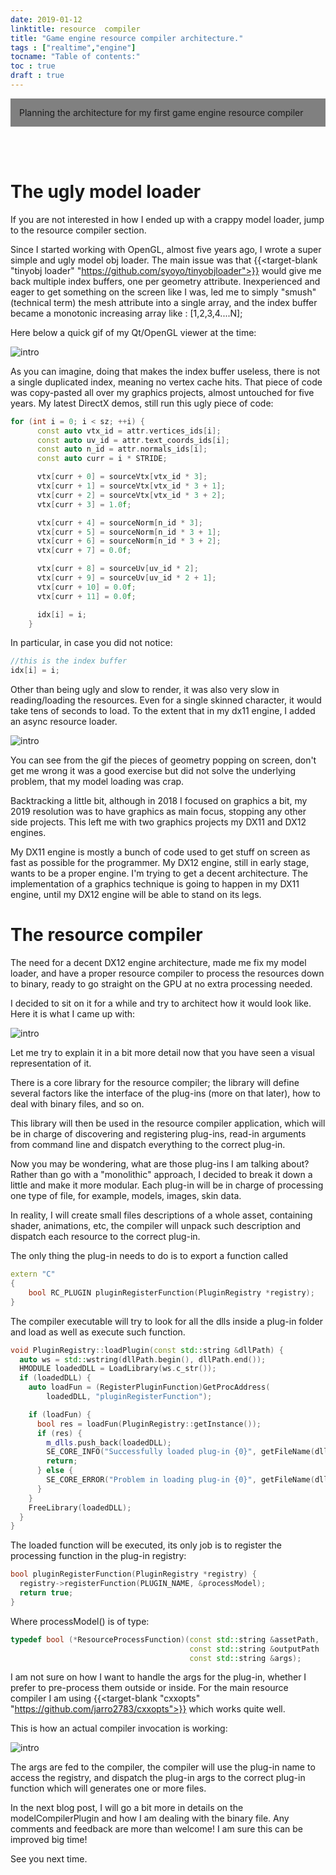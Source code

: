```yaml
---
date: 2019-01-12
linktitle: resource  compiler
title: "Game engine resource compiler architecture."
tags : ["realtime","engine"]
tocname: "Table of contents:"
toc : true
draft : true
---
```


<p style="background:gray;padding: 1em;">
Planning the architecture for my first game engine resource compiler
</p>

<br><br>

# The ugly model loader

If you are not interested in how I ended up with a crappy model loader,
jump to the resource compiler section.

Since I started working with OpenGL, almost five years ago, I wrote a super simple and ugly model obj loader. The main issue was that  {{<target-blank "tinyobj loader" "https://github.com/syoyo/tinyobjloader">}}
would give me back multiple index buffers, one per geometry attribute. Inexperienced
and eager to get something on the screen like I was, led me to simply "smush"(technical term) the
mesh attribute into a single array, and the index buffer became a monotonic increasing
 array like : [1,2,3,4....N];

 Here below a quick gif of my Qt/OpenGL viewer at the time:

![intro](../images/10_resource_compiler/firstOpengl.gif)

 As you can imagine, doing that makes the index buffer useless, there is
 not a single duplicated index, meaning no vertex cache hits.
 That piece of code was copy-pasted all over my graphics projects, almost untouched for five years. My latest DirectX demos, still run this ugly piece of code:

```c++
for (int i = 0; i < sz; ++i) {
      const auto vtx_id = attr.vertices_ids[i];
      const auto uv_id = attr.text_coords_ids[i];
      const auto n_id = attr.normals_ids[i];
      const auto curr = i * STRIDE;

      vtx[curr + 0] = sourceVtx[vtx_id * 3];
      vtx[curr + 1] = sourceVtx[vtx_id * 3 + 1];
      vtx[curr + 2] = sourceVtx[vtx_id * 3 + 2];
      vtx[curr + 3] = 1.0f;

      vtx[curr + 4] = sourceNorm[n_id * 3];
      vtx[curr + 5] = sourceNorm[n_id * 3 + 1];
      vtx[curr + 6] = sourceNorm[n_id * 3 + 2];
      vtx[curr + 7] = 0.0f;

      vtx[curr + 8] = sourceUv[uv_id * 2];
      vtx[curr + 9] = sourceUv[uv_id * 2 + 1];
      vtx[curr + 10] = 0.0f;
      vtx[curr + 11] = 0.0f;

      idx[i] = i;
    }
```

In particular, in case you did not notice:

```c++
//this is the index buffer
idx[i] = i;
```
Other than being ugly and slow to render, it was also very slow in reading/loading the resources.
Even for a single skinned character, it would take tens of seconds to load. To the extent that
in my dx11 engine, I added an async resource loader.

![intro](../images/10_resource_compiler/asyncload.gif)

You can see from the gif the pieces of geometry popping on screen, don't get me wrong
it was a good exercise but did not solve the underlying problem, that my model
loading was crap.


Backtracking a little bit, although in 2018 I focused on graphics a bit, my
2019 resolution was to have graphics as main focus, stopping any other side projects.
This left me with two graphics projects my DX11 and DX12 engines.

My DX11 engine is mostly a bunch of code used to get stuff on screen as fast as possible
for the programmer. My DX12 engine, still in early stage, wants to be
a proper engine. I'm trying to get a decent architecture.
The implementation of a graphics technique is going to happen in my DX11 engine, until
my DX12 engine will be able to stand on its legs.

# The resource compiler

The need for a decent DX12 engine architecture, made me
fix my model loader, and have a proper resource compiler to process
the resources down to binary, ready to go straight on the GPU at no extra processing needed.

I decided to sit on it for a while and try to architect how it would look like.
Here it is what I came up with:

![intro](../images/10_resource_compiler/resourceCompiler.jpg)

Let me try to explain it in a bit more detail now that you have seen a visual
representation of it.

There is a core library for the resource compiler; the library will define several
factors like the interface of the plug-ins (more on that later), how to deal with binary
files, and so on.

This library will then be used in the resource compiler application, which will be in
charge of discovering and registering plug-ins, read-in arguments from command line and
dispatch everything to the correct plug-in.

Now you may be wondering, what are those plug-ins I am talking about? Rather than go with a "monolithic"
approach, I decided to break it down a little and make it more modular. Each
plug-in will be in charge of processing one type of file, for example, models,
images, skin data.

In reality, I will create small files descriptions of a whole asset, containing
shader, animations, etc, the compiler will unpack such description and dispatch each
resource to the correct plug-in.

The only thing the plug-in needs to do is to export a function called

```c++
extern "C"
{
    bool RC_PLUGIN pluginRegisterFunction(PluginRegistry *registry);
}
```
The compiler executable will try to look for all the dlls
inside a plug-in folder and load as well as execute such function.

```c++
void PluginRegistry::loadPlugin(const std::string &dllPath) {
  auto ws = std::wstring(dllPath.begin(), dllPath.end());
  HMODULE loadedDLL = LoadLibrary(ws.c_str());
  if (loadedDLL) {
    auto loadFun = (RegisterPluginFunction)GetProcAddress(
        loadedDLL, "pluginRegisterFunction");

    if (loadFun) {
      bool res = loadFun(PluginRegistry::getInstance());
      if (res) {
        m_dlls.push_back(loadedDLL);
        SE_CORE_INFO("Successfully loaded plug-in {0}", getFileName(dllPath));
        return;
      } else {
        SE_CORE_ERROR("Problem in loading plug-in {0}", getFileName(dllPath));
      }
    }
    FreeLibrary(loadedDLL);
  }
}
```

The loaded function will be executed, its only job is to register the processing
function in the plug-in registry:

```c++
bool pluginRegisterFunction(PluginRegistry *registry) {
  registry->registerFunction(PLUGIN_NAME, &processModel);
  return true;
}
```

Where processModel() is of type:
```c++
typedef bool (*ResourceProcessFunction)(const std::string &assetPath,
                                        const std::string &outputPath
                                        const std::string &args);
```
I am not sure on how I want to handle the args for the plug-in, whether I prefer to pre-process
them outside or inside. For the main resource compiler I am using {{<target-blank "cxxopts" "https://github.com/jarro2783/cxxopts">}}
which works quite well.

This is how an actual compiler invocation is working:

![intro](../images/10_resource_compiler/resourceCompilation.jpg)

The args are fed to the compiler, the compiler will use the plug-in name to access the
registry, and dispatch the plug-in args to the correct plug-in function which will
generates one or more files.

In the next blog post, I will go a bit more in details on the modelCompilerPlugin and
how I am dealing with the binary file.
Any comments and feedback are more than welcome! I am sure this can be improved
big time!

See you next time.
